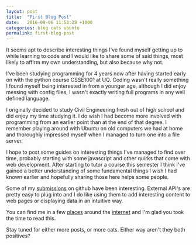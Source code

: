 ```yaml
---
layout: post
title:  "First Blog Post"
date:   2016-09-06 11:53:28 +1000
categories: blog cats ubuntu
permalink: first-blog-post
---
```

It seems apt to describe interesting things I've found myself getting up to while learning to code and I would like to share some of said things, most likely to affirm my own understanding, but also because why not.

I've been studying programming for 4 years now after having started early on with the python course CSSE1001 at UQ. Coding wasn't really something I found myself being interested in from a younger age, although I did enjoy messing with config files, I wasn't exactly writing full programs in any well defined language.

I originally decided to study Civil Engineering fresh out of high school and did enjoy my time studying it. I do wish I had become more involved with programming from an earlier point than at the end of that degree. I remember playing around with Ubuntu on old computers we had at home and thoroughly impressed myself when I managed to turn one into a file server.

I hope to post some guides on interesting things I've managed to find over time, probably starting with some javascript and other quirks that come with web development. After starting to tutor a course this semester I think I've gained a better understanding of some fundamental things I wish I had known earlier and hopefully sharing those here helps some people.

Some of my [submissions](https://github.com/dayvidwhy) on github have been interesting. External API's are pretty easy to plug into and I do like using them to add interesting content to web pages or displaying data in an intuitive way.

You can find me in a few [places](http://davidyoung.tech) around the [internet](https://twitter.com/dayvidwhy) and I'm glad you took the time to read this. 

Stay tuned for either more posts, or more cats. Either way aren't they both positives?